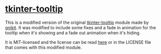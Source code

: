 # [tkinter-tooltip](https://github.com/gnikit/tkinter-tooltip)

This is a modified version of the original [tkinter-tooltip](https://github.com/gnikit/tkinter-tooltip) module made by [gnikit](https://github.com/gnikit). It was modified to include some fixes and a fade in animation for the tooltip when it's showing and a fade out animation when it's hiding.

It is MIT-licensed and the license can be read [here](LICENSE) or in the LICENSE file that comes with this modified module.
